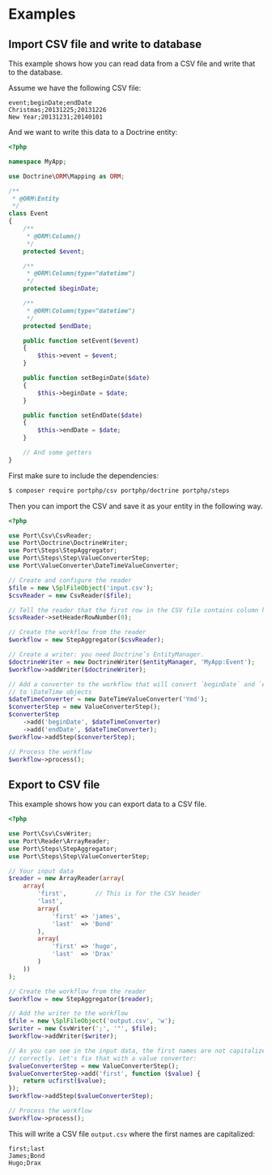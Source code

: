 # Examples

## Import CSV file and write to database

This example shows how you can read data from a CSV file and write that to the
database.

Assume we have the following CSV file:

```csv
event;beginDate;endDate
Christmas;20131225;20131226
New Year;20131231;20140101
```

And we want to write this data to a Doctrine entity:

```php
<?php

namespace MyApp;

use Doctrine\ORM\Mapping as ORM;

/**
 * @ORM\Entity
 */
class Event
{
    /**
     * @ORM\Column()
     */
    protected $event;

    /**
     * @ORM\Column(type="datetime")
     */
    protected $beginDate;

    /**
     * @ORM\Column(type="datetime")
     */
    protected $endDate;

    public function setEvent($event)
    {
        $this->event = $event;
    }

    public function setBeginDate($date)
    {
        $this->beginDate = $date;
    }

    public function setEndDate($date)
    {
        $this->endDate = $date;
    }

    // And some getters
}
```

First make sure to include the dependencies:

```bash
$ composer require portphp/csv portphp/doctrine portphp/steps
```

Then you can import the CSV and save it as your entity in the following way.

```php
<?php

use Port\Csv\CsvReader;
use Port\Doctrine\DoctrineWriter;
use Port\Steps\StepAggregator;
use Port\Steps\Step\ValueConverterStep;
use Port\ValueConverter\DateTimeValueConverter;

// Create and configure the reader
$file = new \SplFileObject('input.csv');
$csvReader = new CsvReader($file);

// Tell the reader that the first row in the CSV file contains column headers
$csvReader->setHeaderRowNumber(0);

// Create the workflow from the reader
$workflow = new StepAggregator($csvReader);

// Create a writer: you need Doctrine’s EntityManager.
$doctrineWriter = new DoctrineWriter($entityManager, 'MyApp:Event');
$workflow->addWriter($doctrineWriter);

// Add a converter to the workflow that will convert `beginDate` and `endDate`
// to \DateTime objects
$dateTimeConverter = new DateTimeValueConverter('Ymd');
$converterStep = new ValueConverterStep();
$converterStep
    ->add('beginDate', $dateTimeConverter)
    ->add('endDate', $dateTimeConverter);
$workflow->addStep($converterStep);

// Process the workflow
$workflow->process();
```

## Export to CSV file

This example shows how you can export data to a CSV file.

```php
<?php

use Port\Csv\CsvWriter;
use Port\Reader\ArrayReader;
use Port\Steps\StepAggregator;
use Port\Steps\Step\ValueConverterStep;

// Your input data
$reader = new ArrayReader(array(
    array(
        'first',        // This is for the CSV header
        'last',
        array(
            'first' => 'james',
            'last'  => 'Bond'
        ),
        array(
            'first' => 'hugo',
            'last'  => 'Drax'
        )
    ))
);

// Create the workflow from the reader
$workflow = new StepAggregator($reader);

// Add the writer to the workflow
$file = new \SplFileObject('output.csv', 'w');
$writer = new CsvWriter(';', '"', $file);
$workflow->addWriter($writer);

// As you can see in the input data, the first names are not capitalized
// correctly. Let's fix that with a value converter:
$valueConverterStep = new ValueConverterStep();
$valueConverterStep->add('first', function ($value) {
    return ucfirst($value);
});
$workflow->addStep($valueConverterStep);

// Process the workflow
$workflow->process();
```

This will write a CSV file `output.csv` where the first names are capitalized:

```csv
first;last
James;Bond
Hugo;Drax
```
